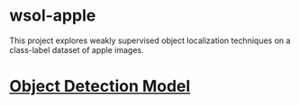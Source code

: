 # wsol-apple
This project explores weakly supervised object localization techniques on a class-label dataset of apple images. 

# [Object Detection Model](https://github.com/Ka0Ri/Pytorch-pretrained-models)

